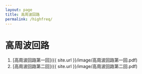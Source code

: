 ```yaml
---
layout: page
title: 高周波回路
permalink: /highfreq/
---
```


# 高周波回路

1. [高周波回路第一回]({{ site.url }}/image/高周波回路第一回.pdf)
2. [高周波回路第二回]({{ site.url }}/image/高周波回路第二回.pdf)

